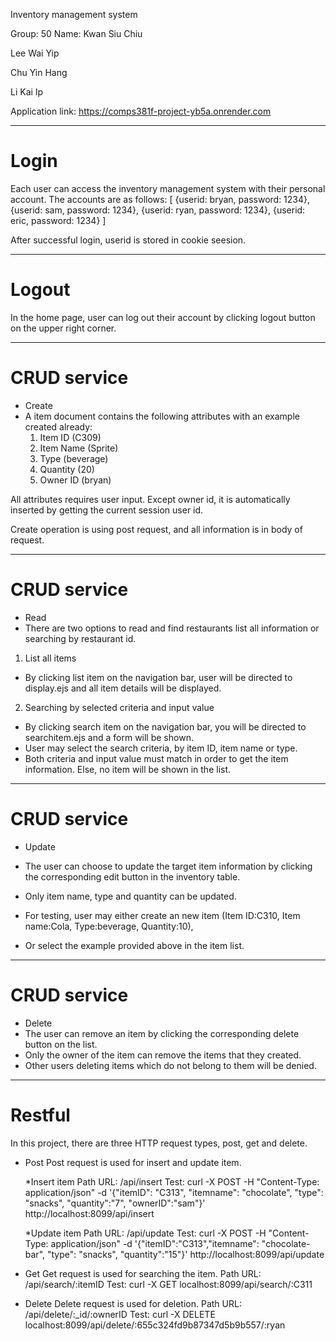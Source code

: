 Inventory management system

Group: 50
Name: 
Kwan Siu Chiu

Lee Wai Yip

Chu Yin Hang

Li Kai Ip


Application link: https://comps381f-project-yb5a.onrender.com

********************************************
# Login
Each user can access the inventory management system with their personal account.
The accounts are as follows:
[
	{userid: bryan, password: 1234},
	{userid: sam, password: 1234},
	{userid: ryan, password: 1234},
	{userid: eric, password: 1234}
]

After successful login, userid is stored in cookie seesion.

********************************************
# Logout
In the home page, user can log out their account by clicking logout button on the upper right corner.

********************************************
# CRUD service
- Create
-	A item document contains the following attributes with an example created already: 
	1)	Item ID (C309)
	2)	Item Name (Sprite)
	3)	Type (beverage)
	4)	Quantity (20)
	5)	Owner ID (bryan)

All attributes requires user input. Except owner id, it is automatically inserted by getting the current session user id.

Create operation is using post request, and all information is in body of request.

********************************************
# CRUD service
- Read
-  There are two options to read and find restaurants list all information or searching by restaurant id.

1) List all items
-	By clicking list item on the navigation bar, user will be directed to display.ejs and all item details will be displayed.

2) Searching by selected criteria and input value
-	By clicking search item on the navigation bar, you will be directed to searchitem.ejs and a form will be shown.
-	User may select the search criteria, by item ID, item name or type.
-	Both criteria and input value must match in order to get the item information.
	Else, no item will be shown in the list.

********************************************
# CRUD service
- Update
-	The user can choose to update the target item information by clicking the corresponding edit button in the inventory table.
-	Only item name, type and quantity can be updated. 

-	For testing, user may either create an new item (Item ID:C310, Item name:Cola, Type:beverage, Quantity:10),
-	Or select the example provided above in the item list.

********************************************
# CRUD service
- Delete
-	The user can remove an item by clicking the corresponding delete button on the list.
-	Only the owner of the item can remove the items that they created.
-	Other users deleting items which do not belong to them will be denied.

********************************************
# Restful
In this project, there are three HTTP request types, post, get and delete.
- Post 
	Post request is used for insert and update item.

	*Insert item
	Path URL: /api/insert
	Test: curl -X POST -H "Content-Type: application/json" -d '{"itemID": "C313", "itemname": "chocolate", "type": "snacks", "quantity":"7", "ownerID":"sam"}' http://localhost:8099/api/insert

	*Update item
  	Path URL: /api/update
  	Test: curl -X POST -H "Content-Type: application/json" -d '{"itemID":"C313","itemname": "chocolate-bar", "type": "snacks", "quantity":"15"}' http://localhost:8099/api/update

- Get
	Get request is used for searching the item.
	Path URL: /api/search/:itemID
	Test: curl -X GET localhost:8099/api/search/:C311

- Delete
	Delete request is used for deletion.
	Path URL: /api/delete/:_id/:ownerID
	Test: curl -X DELETE localhost:8099/api/delete/:655c324fd9b87347d5b9b557/:ryan

